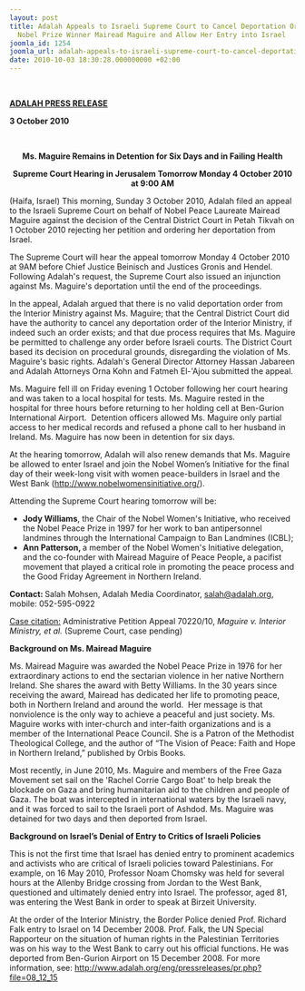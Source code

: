 ```yaml
---
layout: post
title: Adalah Appeals to Israeli Supreme Court to Cancel Deportation Order Against
  Nobel Prize Winner Mairead Maguire and Allow Her Entry into Israel
joomla_id: 1254
joomla_url: adalah-appeals-to-israeli-supreme-court-to-cancel-deportation-order-against-nobel-prize-winner-mairead-maguire-and-allow-her-entry-into-israel
date: 2010-10-03 18:30:28.000000000 +02:00
---
```

<br />
<p style="text-align: left;"><strong><span style="text-decoration: underline;">ADALAH PRESS RELEASE</span></strong></p>
<p style="text-align: left;"><strong>3 October 2010</strong></p>
<p style="text-align: center;"> </p>
<p style="text-align: center;"><strong> </strong></p>
<p style="text-align: center;"><strong>Ms. Maguire Remains in Detention for Six Days and in Failing Health</strong></p>
<p style="text-align: center;"><strong> </strong></p>
<p style="text-align: center;"><strong>Supreme Court Hearing in Jerusalem Tomorrow Monday 4 October 2010 at 9:00 AM</strong></p>
<p>(Haifa, Israel) This morning, Sunday 3 October 2010, Adalah filed an appeal to the Israeli Supreme Court on behalf of Nobel Peace Laureate Mairead Maguire against the decision of the Central District Court in Petah Tikvah on 1 October 2010 rejecting her petition and ordering her deportation from Israel.</p>
<p>The Supreme Court will hear the appeal tomorrow Monday 4 October 2010 at 9AM before Chief Justice Beinisch and Justices Gronis and Hendel. Following Adalah's request, the Supreme Court also issued an injunction against Ms. Maguire's deportation until the end of the proceedings.</p>
<p>In the appeal, Adalah argued that there is no valid deportation order from the Interior Ministry against Ms. Maguire; that the Central District Court did have the authority to cancel any deportation order of the Interior Ministry, if indeed such an order exists; and that due process requires that Ms. Maguire be permitted to challenge any order before Israeli courts. The District Court based its decision on procedural grounds, disregarding the violation of Ms. Maguire's basic rights. Adalah's General Director Attorney Hassan Jabareen and Adalah Attorneys Orna Kohn and Fatmeh El-'Ajou submitted the appeal.</p>
<p>Ms. Maguire fell ill on Friday evening 1 October following her court hearing and was taken to a local hospital for tests. Ms. Maguire rested in the hospital for three hours before returning to her holding cell at Ben-Gurion International Airport.  Detention officers allowed Ms. Maguire only partial access to her medical records and refused a phone call to her husband in Ireland. Ms. Maguire has now been in detention for six days.</p>
<p>At the hearing tomorrow, Adalah will also renew demands that Ms. Maguire be allowed to enter Israel and join the Nobel Women’s Initiative for the final day of their week-long visit with women peace-builders in Israel and the West Bank (<a href="http://www.nobelwomensinitiative.org/">http://www.nobelwomensinitiative.org/</a>).</p>
<p>Attending the Supreme Court hearing tomorrow will be:</p>
<ul>
<li><strong>Jody Williams</strong>, the Chair of the Nobel Women's Initiative, who received the Nobel Peace Prize in 1997 for her work to ban antipersonnel landmines through the International Campaign to Ban Landmines (ICBL); </li>
<li><strong>Ann Patterson, </strong>a member of the Nobel Women's Initiative delegation, and the co-founder with Mairead Maguire of Peace People<strong>, </strong>a pacifist movement that played a critical role in promoting the peace process and the Good Friday Agreement in Northern Ireland.</li>
</ul>
<p><strong> </strong></p>
<p><strong>Contact: </strong>Salah Mohsen, Adalah Media Coordinator, <a href="mailto:salah@adalah.org">salah@adalah.org</a>, mobile: 052-595-0922</p>
<p><span style="text-decoration: underline;"> </span></p>
<p><span style="text-decoration: underline;">Case citation:</span> Administrative Petition Appeal 70220/10, <em>Maguire v. Interior Ministry, et al.</em> (Supreme Court, case pending)</p>
<p />

</p>
<p><strong>Background on Ms. Mairead Maguire</strong></p>
<p>Ms. Mairead Maguire was awarded the Nobel Peace Prize in 1976 for her extraordinary actions to end the sectarian violence in her native Northern Ireland. She shares the award with Betty Williams. In the 30 years since receiving the award, Mairead has dedicated her life to promoting peace, both in Northern Ireland and around the world.  Her message is that nonviolence is the only way to achieve a peaceful and just society. Ms. Maguire works with inter-church and inter-faith organizations and is a member of the International Peace Council. She is a Patron of the Methodist Theological College, and the author of “The Vision of Peace: Faith and Hope in Northern Ireland,” published by Orbis Books.</p>
<p>Most recently, in June 2010, Ms. Maguire and members of the Free Gaza Movement set sail on the 'Rachel Corrie Cargo Boat' to help break the blockade on Gaza and bring humanitarian aid to the children and people of Gaza. The boat was intercepted in international waters by the Israeli navy, and it was forced to sail to the Israeli port of Ashdod. Ms. Maguire was detained for two days and then deported from Israel.</p>
<p><strong>Background on Israel’s Denial of Entry to Critics of Israeli Policies</strong></p>
<p>This is not the first time that Israel has denied entry to prominent academics and activists who are critical of Israeli policies toward Palestinians. For example, on 16 May 2010, Professor Noam Chomsky was held for several hours at the Allenby Bridge crossing from Jordan to the West Bank, questioned and ultimately denied entry into Israel. The professor, aged 81, was entering the West Bank in order to speak at Birzeit University.</p>
<p>At the order of the Interior Ministry, the Border Police denied Prof. Richard Falk entry to Israel on 14 December 2008. Prof. Falk, the UN Special Rapporteur on the situation of human rights in the Palestinian Territories was on his way to the West Bank to carry out his official functions. He was deported from Ben-Gurion Airport on 15 December 2008. For more information, see: <a href="http://www.adalah.org/eng/pressreleases/pr.php?file=08_12_15">http://www.adalah.org/eng/pressreleases/pr.php?file=08_12_15</a></p>
<p> </p>
